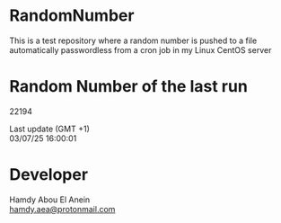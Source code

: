 # RandomNumber    
This is a test repository where a random number is pushed to a file automatically passwordless from a cron job in my Linux CentOS server    
# Random Number of the last run   
22194
      
Last update (GMT +1)    
03/07/25 16:00:01
# Developer    
Hamdy Abou El Anein   
hamdy.aea@protonmail.com
